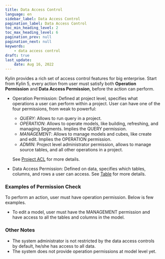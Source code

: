 ```yaml
---
title: Data Access Control
language: en
sidebar_label: Data Access Control
pagination_label: Data Access Control
toc_min_heading_level: 2
toc_max_heading_level: 6
pagination_prev: null
pagination_next: null
keywords:
    - data access control
draft: true
last_update:
    date: Aug 16, 2022
---
```



Kylin provides a rich set of access control features for big enterprise. Start from Kylin 5, every action from user must satisfy both **Operation Permission** and **Data Access Permission**, before the action can perform.

- Operation Permission: Defined at project level, specifies what operations a user can perform within a project.  User can have one of the four permissions, from weak to powerful:
  - *QUERY*: Allows to run query in a project.
  - *OPERATION*: Allows to operate models, like building, refreshing, and managing Segments. Implies the QUERY permission.
  - *MANAGEMENT*: Allows to manage models and cubes, like create and edit. Implies the OPERATION permission.
  - *ADMIN*: Project level administrator permission, allows to manage source tables, and all other operations in a project.
  
  See [Project ACL](project_acl.md) for more details.
  
- Data Access Permission: Defined on data, specifies which tables, columns, and rows a user can access. See [Table](acl_table.md) for more details.

###  Examples of Permission Check

To perform an action, user must have operation permission. Below is few examples.

- To edit a model, user must have the MANAGEMENT permission and have access to all the tables and columns in the model.

### Other Notes

- The system administrator is not restricted by the data access controls by default, he/she has access to all data.
- The system does not provide operation permissions at model level yet.
